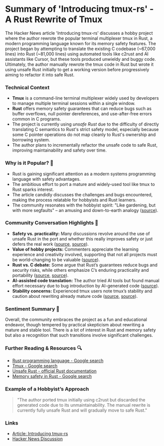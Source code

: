 # Summary of 'Introducing tmux-rs' - A Rust Rewrite of Tmux

The Hacker News article 'Introducing tmux-rs' discusses a hobby project where the author rewrote the popular terminal multiplexer tmux in Rust, a modern programming language known for its memory safety features. The project began by attempting to translate the existing C codebase (~67,000 lines) into Rust (~81,000 lines) using automated tools like c2rust and AI assistants like Cursor, but these tools produced unwieldy and buggy code. Ultimately, the author manually rewrote the tmux code in Rust but wrote it using unsafe Rust initially to get a working version before progressively aiming to refactor it into safe Rust.

### Technical Context
- **Tmux** is a command-line terminal multiplexer widely used by developers to manage multiple terminal sessions within a single window.
- **Rust** offers memory safety guarantees that can reduce bugs such as buffer overflows, null pointer dereferences, and use-after-free errors common in C programs.
- The project is currently using *unsafe Rust* due to the difficulty of directly translating C semantics to Rust's strict safety model, especially because some C pointer operations do not map cleanly to Rust's ownership and borrowing system.
- The author plans to incrementally refactor the unsafe code to safe Rust, improving maintainability and safety over time.

### Why is it Popular? 🤔
- Rust is gaining significant attention as a modern systems programming language with safety advantages.
- The ambitious effort to port a mature and widely-used tool like tmux to Rust sparks interest.
- The article candidly discusses the challenges and bugs encountered, making the process relatable for hobbyists and Rust learners.
- The community resonates with the hobbyist spirit: "Like gardening, but with more segfaults" – an amusing and down-to-earth analogy ([source](https://news.ycombinator.com/item?id=44455951)).

### Community Conversation Highlights 💬
- **Safety vs. practicality:** Many discussions revolve around the use of unsafe Rust in the port and whether this really improves safety or just defers the real work ([source](https://news.ycombinator.com/item?id=44456243), [source](https://news.ycombinator.com/item?id=44456799)).
- **Value of hobby projects:** Commenters appreciate the learning experience and creativity involved, supporting that not all projects must be world-changing to be valuable ([source](https://news.ycombinator.com/item?id=44458298)).
- **Rust vs. C debate:** Some argue that Rust’s guarantees reduce bugs and security risks, while others emphasize C’s enduring practicality and portability ([source](https://news.ycombinator.com/item?id=44458426), [source](https://news.ycombinator.com/item?id=44457529)).
- **AI-assisted code translation:** The author tried AI tools but found manual effort necessary due to bug introduction by AI-generated code ([source](https://news.ycombinator.com/item?id=44456815)).
- **Stability concerns:** Experienced tmux users note tmux’s stability and caution about rewriting already mature code ([source](https://news.ycombinator.com/item?id=44458910), [source](https://news.ycombinator.com/item?id=44458838)).

### Sentiment Summary 🌟
Overall, the community embraces the project as a fun and educational endeavor, though tempered by practical skepticism about rewriting a mature and stable tool. There is a lot of interest in Rust and memory safety but also a recognition that such transitions involve significant challenges.

### Further Reading & Resources 🔍
- [Rust programming language - Google search](https://www.google.com/search?q=Rust+programming+language)
- [Tmux - Google search](https://www.google.com/search?q=tmux)
- [Unsafe Rust - official Rust documentation](https://doc.rust-lang.org/book/ch19-01-unsafe-rust.html)
- [Memory safety in Rust - Google search](https://www.google.com/search?q=memory+safety+in+rust)

### Example of a Hobbyist’s Approach
> "The author ported tmux initially using c2rust but discarded the generated code due to its unmaintainability. The manual rewrite is currently fully unsafe Rust and will gradually move to safe Rust." 


### Links
- [Article: Introducing tmux-rs](https://richardscollin.github.io/tmux-rs/)
- [Hacker News Discussion](https://news.ycombinator.com/item?id=44455787)